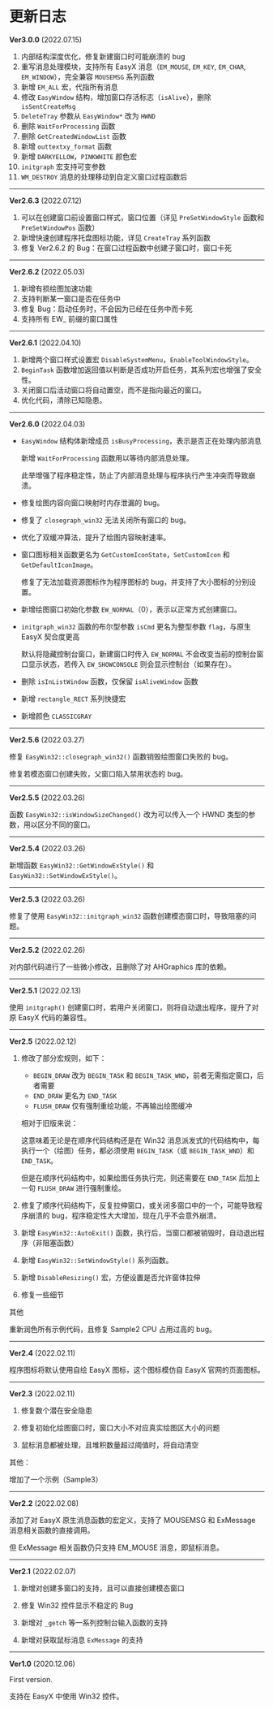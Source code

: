 # 更新日志

**Ver3.0.0** (2022.07.15)

1. 内部结构深度优化，修复新建窗口时可能崩溃的 bug
2. 重写消息处理模块，支持所有 EasyX 消息（`EM_MOUSE`, `EM_KEY`, `EM_CHAR`, `EM_WINDOW`），完全兼容 `MOUSEMSG` 系列函数
3. 新增 `EM_ALL` 宏，代指所有消息
4. 修改 `EasyWindow` 结构，增加窗口存活标志（`isAlive`），删除 `isSentCreateMsg`
5. `DeleteTray` 参数从 `EasyWindow*` 改为 `HWND`
6. 删除 `WaitForProcessing` 函数
7. 删除 `GetCreatedWindowList` 函数
8. 新增 `outtextxy_format` 函数
9. 新增 `DARKYELLOW`，`PINKWHITE` 颜色宏
10. `initgraph` 宏支持可变参数
11. `WM_DESTROY` 消息的处理移动到自定义窗口过程函数后

---

**Ver2.6.3** (2022.07.12)

1. 可以在创建窗口前设置窗口样式，窗口位置（详见 `PreSetWindowStyle` 函数和 `PreSetWindowPos` 函数）
2. 新增快速创建程序托盘图标功能，详见 `CreateTray` 系列函数
3. 修复 Ver2.6.2 的 Bug：在窗口过程函数中创建子窗口时，窗口卡死

---

**Ver2.6.2** (2022.05.03)

1. 新增有损绘图加速功能
2. 支持判断某一窗口是否在任务中
3. 修复 Bug：启动任务时，不会因为已经在任务中而卡死
4. 支持所有 EW_ 前缀的窗口属性

---

**Ver2.6.1** (2022.04.10)

1. 新增两个窗口样式设置宏 `DisableSystemMenu`，`EnableToolWindowStyle`。
2. `BeginTask` 函数增加返回值以判断是否成功开启任务，其系列宏也增强了安全性。
3. 关闭窗口后活动窗口将自动置空，而不是指向最近的窗口。
4. 优化代码，清除已知隐患。

---

**Ver2.6.0** (2022.04.03)

* `EasyWindow` 结构体新增成员 `isBusyProcessing`，表示是否正在处理内部消息
 
  新增 `WaitForProcessing` 函数用以等待内部消息处理。
   
  此举增强了程序稳定性，防止了内部消息处理与程序执行产生冲突而导致崩溃。
   
* 修复绘图内容向窗口映射时内存泄漏的 bug。

* 修复了 `closegraph_win32` 无法关闭所有窗口的 bug。

* 优化了双缓冲算法，提升了绘图内容映射速率。

* 窗口图标相关函数更名为 `GetCustomIconState`，`SetCustomIcon` 和`GetDefaultIconImage`。

  修复了无法加载资源图标作为程序图标的 bug，并支持了大小图标的分别设置。
  
* 新增绘图窗口初始化参数 `EW_NORMAL`（0），表示以正常方式创建窗口。
  
* `initgraph_win32` 函数的布尔型参数 `isCmd` 更名为整型参数 `flag`，与原生 EasyX 契合度更高

  默认将隐藏控制台窗口，新建窗口时传入 `EW_NORMAL` 不会改变当前的控制台窗口显示状态，若传入 `EW_SHOWCONSOLE` 则会显示控制台（如果存在）。

* 删除 `isInListWindow` 函数，仅保留 `isAliveWindow` 函数

* 新增 `rectangle_RECT` 系列快捷宏

* 新增颜色 `CLASSICGRAY`

---

**Ver2.5.6** (2022.03.27)

修复 `EasyWin32::closegraph_win32()` 函数销毁绘图窗口失败的 bug。

修复若模态窗口创建失败，父窗口陷入禁用状态的 bug。

---

**Ver2.5.5** (2022.03.26)

函数 `EasyWin32::isWindowSizeChanged()` 改为可以传入一个 HWND 类型的参数，用以区分不同的窗口。

---

**Ver2.5.4** (2022.03.26)

新增函数 `EasyWin32::GetWindowExStyle()` 和 `EasyWin32::SetWindowExStyle()`。

---

**Ver2.5.3** (2022.03.26)

修复了使用 `EasyWin32::initgraph_win32` 函数创建模态窗口时，导致阻塞的问题。

---

**Ver2.5.2** (2022.02.26)

对内部代码进行了一些微小修改，且删除了对 AHGraphics 库的依赖。

---

**Ver2.5.1** (2022.02.13)

使用 `initgraph()` 创建窗口时，若用户关闭窗口，则将自动退出程序，提升了对原 EasyX 代码的兼容性。

---

**Ver2.5** (2022.02.12)

1. 修改了部分宏规则，如下：
   * `BEGIN_DRAW` 改为 `BEGIN_TASK` 和 `BEGIN_TASK_WND`，前者无需指定窗口，后者需要
   * `END_DRAW` 更名为 `END_TASK`
   * `FLUSH_DRAW` 仅有强制重绘功能，不再输出绘图缓冲
   
   相对于旧版来说：
   
   这意味着无论是在顺序代码结构还是在 Win32 消息派发式的代码结构中，每执行一个（绘图）任务，都必须使用 `BEGIN_TASK`（或 `BEGIN_TASK_WND`）和 `END_TASK`。
   
   但是在顺序代码结构中，如果绘图任务执行完，则还需要在 `END_TASK` 后加上一句 `FLUSH_DRAW` 进行强制重绘。
   
2. 修复了顺序代码结构下，反复拉伸窗口，或关闭多窗口中的一个，可能导致程序崩溃的 bug，程序稳定性大大增加，现在几乎不会意外崩溃。

3. 新增 `EasyWin32::AutoExit()` 函数，执行后，当窗口都被销毁时，自动退出程序（非阻塞函数）

4. 新增 `EasyWin32::SetWindowStyle()` 系列函数。

5. 新增 `DisableResizing()` 宏，方便设置是否允许窗体拉伸

6. 修复一些细节

其他

重新润色所有示例代码，且修复 Sample2 CPU 占用过高的 bug。

---

**Ver2.4** (2022.02.11)

程序图标将默认使用自绘 EasyX 图标，这个图标模仿自 EasyX 官网的页面图标。

---

**Ver2.3** (2022.02.11)

1. 修复数个潜在安全隐患

2. 修复初始化绘图窗口时，窗口大小不对应真实绘图区大小的问题

3. 鼠标消息都被处理，且堆积数量超过阈值时，将自动清空

其他：

增加了一个示例（Sample3）

---

**Ver2.2** (2022.02.08)

添加了对 EasyX 原生消息函数的宏定义，支持了 MOUSEMSG 和 ExMessage 消息相关函数的直接调用。

但 ExMessage 相关函数仍只支持 EM_MOUSE 消息，即鼠标消息。

---

**Ver2.1** (2022.02.07)

1. 新增对创建多窗口的支持，且可以直接创建模态窗口

2. 修复 Win32 控件显示不稳定的 Bug

3. 新增对 `_getch` 等一系列控制台输入函数的支持

4. 新增对获取鼠标消息 `ExMessage` 的支持

---

**Ver1.0** (2020.12.06)

First version.

支持在 EasyX 中使用 Win32 控件。
